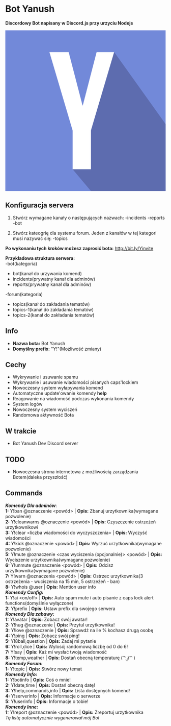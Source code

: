 # Bot Yanush
**Discordowy Bot napisany w Discord.js przy urzyciu Nodejs**

![Bot avatar](https://raw.githubusercontent.com/KrystianJonca/Bot-Yanush/master/assets/avatar.png) 


## Konfiguracja servera
1. Stwórz wymagane kanały o następujących nazwach:
 -incidents
 -reports
 -bot
 
2. Stwórz kateogrię dla systemu forum. Jeden z kanałów w tej kategori musi nazywać się:
 -topics
 
**Po wykonaniu tych kroków możesz zaprosić bota:** http://bit.ly/Yinvite

**Przykładowa struktura serwera:**<br />
-bot(kategoria)
 - bot(kanał do urzywania komend)
 - incidents(prywatny kanał dla adminów)
 - reports(prywatny kanał dla adminów)

-forum(kategoria)
 - topics(kanał do zakładania tematów)
 - topics-1(kanał do zakładania tematów)
 - topics-2(kanał do zakładania tematów)
 

## Info
- **Nazwa bota:** Bot Yanush
- **Domyślny prefix**: "Y!"(Możliwość zmiany)

## Cechy
- Wykrywanie i usuwanie spamu
- Wykrywanie i usuwanie wiadomości pisanych caps'lockiem
- Nowoczesny system wyłapywania komend 
- Automatyczne update'owanie komendy **help**
- Reagowanie na wiadomość podczas wykonania komendy
- System logów
- Nowoczesny system wyciszeń
- Randomowa aktywność Bota

## W trakcie
- Bot Yanush Dev Discord server

## TODO
- Nowoczesna strona internetowa z możliwością zarządzania Botem(daleka przyszłość)

## Commands
***Komendy Dla adminów***: <br />
**1:** Y!ban @oznaczenie <powód> | **Opis:**  Zbanuj urzytkownika(wymagane pozwolenie) <br />
**2:** Y!cleanwarns @oznaczenie <powód> | **Opis:**  Czyszczenie ostrzeżeń urzytkownikowi <br />
**3:** Y!clear <liczba wiadomości do wyczyszczenia> | **Opis:**  Wyczyść wiadomości <br />
**4:** Y!kick @oznaczenie <powód> | **Opis:**  Wyrzuć urzytkownika(wymagane pozwolenie) <br />
**5:** Y!mute @oznaczenie <czas wyciszenia (opcjonalnie)> <powód> | **Opis:**  Wyciszenie urzytkownika(wymagane pozwolenie) <br />
**6:** Y!unmute @oznaczenie <powód> | **Opis:**  Odcisz urzytkownika(wymagane pozwolenie) <br />
**7:** Y!warn @oznaczenia <powód> | **Opis:**  Ostrzec urzytkownika(3 ostrzeżenia - wuciszenia na 15 min, 5 ostrzeżeń - ban) <br />
**8:** Y!whois @user | **Opis:**  Mention user info <br />
***Komendy Config:*** <br />
**1:** Y!ai <on/off> | **Opis:**  Auto spam mute i auto pisanie z caps lock alert functions(domyślnie wyłączone) <br />
**2:** Y!prefix <prefix do ustawienia> | **Opis:**  Ustaw prefix dla swojego serwera <br />
***Komendy Dla zabawy:*** <br />
**1:** Y!avatar | **Opis:**  Zobacz swój awatar! <br />
**2:** Y!hug @oznaczenie | **Opis:**  Przytul urzytkownika! <br />
**3:** Y!love @oznaczenie | **Opis:**  Sprawdź na ile % kochasz drugą osobę <br />
**4:** Y!ping | **Opis:**  Zobacz swój ping! <br />
**5:** Y!8ball,question <zapytanie> | **Opis:**  Zadaj mi pytanie <br />
**6:** Y!roll,dice | **Opis:**  Wylosój randomową liczbę od 0 do 6! <br />
**7:** Y!say <tekst do powiedzenia> | **Opis:**  Każ mi wysłać twoją wiadomość <br />
**8:** Y!temp,weather | **Opis:**  Dostań obecną temperaturę ( ͡ᵔ ͜ʖ ͡ᵔ ) <br />
***Komendy Forum:*** <br />
**1:** Y!topic <temat> | **Opis:**  Stwórz nowy temat <br />
***Komendy Info:*** <br />
**1:** Y!botinfo | **Opis:**  Coś o mnie! <br />
**2:** Y!date,time | **Opis:**  Dostań obecną datę! <br />
**3:** Y!help,commands,info | **Opis:**  Lista dostępnych komend! <br />
**4:** Y!serverinfo | **Opis:**  Informacje o serwerze <br />
**5:** Y!userinfo | **Opis:**  Informacje o tobie! <br />
***Komendy Inne:*** <br />
**1:** Y!report @oznaczenie <powód> | **Opis:**  Zreportuj urzytkownika <br />
*Tą listę automatycznie wygenerował mój Bot* 



